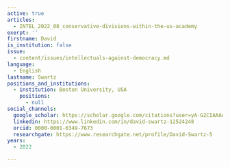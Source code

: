 ```yaml
---
active: true
articles:
  - INTEL_2022_08_conservative-divisions-within-the-us-academy
exerpt: ''
firstname: David
is_institution: false
issue:
  - content/issues/intellectuals-against-democracy.md
language:
  - English
lastname: Swartz
positions_and_institutions:
  - institution: Boston University, USA
    positions:
      - null
social_channels:
  google_scholar: https://scholar.google.com/citations?user=yA-G2CIAAAAJ&hl=en
  linkedin: https://www.linkedin.com/in/david-swartz-12524248
  orcid: 0000-0001-6349-7673
  researchgate: https://www.researchgate.net/profile/David-Swartz-5
years:
  - 2022

---
```

